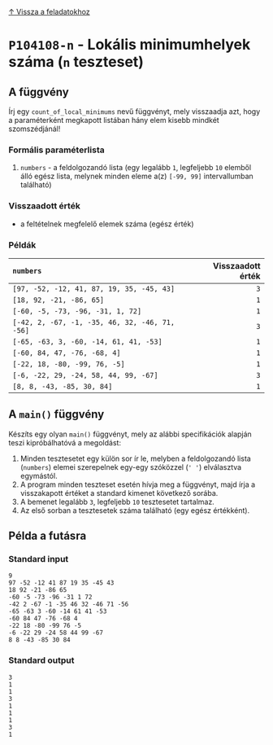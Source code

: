 
[↑ Vissza a feladatokhoz](./README.md)

# `P104108-n` - Lokális minimumhelyek száma (`n` teszteset)

## A függvény

Írj egy `count_of_local_minimums` nevű függvényt, mely visszaadja azt, hogy a paraméterként megkapott listában hány elem kisebb mindkét szomszédjánál!

### Formális paraméterlista

1. `numbers` - a feldolgozandó lista (egy legalább `1`, legfeljebb `10` elemből álló egész lista, melynek minden eleme a(z) `[-99, 99]` intervallumban található)

### Visszaadott érték

* a feltételnek megfelelő elemek száma (egész érték)

### Példák

| `numbers` | Visszaadott érték | 
| :--- | --: | 
| `[97, -52, -12, 41, 87, 19, 35, -45, 43]` | `3` | 
| `[18, 92, -21, -86, 65]` | `1` | 
| `[-60, -5, -73, -96, -31, 1, 72]` | `1` | 
| `[-42, 2, -67, -1, -35, 46, 32, -46, 71, -56]` | `3` | 
| `[-65, -63, 3, -60, -14, 61, 41, -53]` | `1` | 
| `[-60, 84, 47, -76, -68, 4]` | `1` | 
| `[-22, 18, -80, -99, 76, -5]` | `1` | 
| `[-6, -22, 29, -24, 58, 44, 99, -67]` | `3` | 
| `[8, 8, -43, -85, 30, 84]` | `1` | 

## A `main()` függvény

Készíts egy olyan `main()` függvényt, mely az alábbi specifikációk alapján teszi kipróbálhatóvá a megoldást:

1. Minden tesztesetet egy külön sor ír le, melyben a feldolgozandó lista (`numbers`) elemei szerepelnek egy-egy szóközzel (`' '`) elválasztva egymástól.
1. A program minden teszteset esetén hívja meg a függvényt, majd írja a visszakapott értéket a standard kimenet következő sorába.
1. A bemenet legalább `3`, legfeljebb `10` tesztesetet tartalmaz.
1. Az első sorban a tesztesetek száma található (egy egész értékként).

## Példa a futásra

### Standard input

```
9
97 -52 -12 41 87 19 35 -45 43
18 92 -21 -86 65
-60 -5 -73 -96 -31 1 72
-42 2 -67 -1 -35 46 32 -46 71 -56
-65 -63 3 -60 -14 61 41 -53
-60 84 47 -76 -68 4
-22 18 -80 -99 76 -5
-6 -22 29 -24 58 44 99 -67
8 8 -43 -85 30 84
```

### Standard output

```
3
1
1
3
1
1
1
3
1
```
